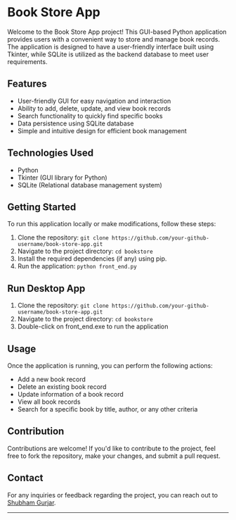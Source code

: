 # Book Store App

Welcome to the Book Store App project! This GUI-based Python application provides users with a convenient way to store and manage book records. The application is designed to have a user-friendly interface built using Tkinter, while SQLite is utilized as the backend database to meet user requirements.

## Features
- User-friendly GUI for easy navigation and interaction
- Ability to add, delete, update, and view book records
- Search functionality to quickly find specific books
- Data persistence using SQLite database
- Simple and intuitive design for efficient book management

## Technologies Used
- Python
- Tkinter (GUI library for Python)
- SQLite (Relational database management system)

## Getting Started
To run this application locally or make modifications, follow these steps:
1. Clone the repository: `git clone https://github.com/your-github-username/book-store-app.git`
2. Navigate to the project directory: `cd bookstore`
3. Install the required dependencies (if any) using pip.
4. Run the application: `python front_end.py`

## Run Desktop App
1. Clone the repository: `git clone https://github.com/your-github-username/book-store-app.git`
2. Navigate to the project directory: `cd bookstore`
3. Double-click on front_end.exe to run the application

## Usage
Once the application is running, you can perform the following actions:
- Add a new book record
- Delete an existing book record
- Update information of a book record
- View all book records
- Search for a specific book by title, author, or any other criteria

## Contribution
Contributions are welcome! If you'd like to contribute to the project, feel free to fork the repository, make your changes, and submit a pull request.

## Contact
For any inquiries or feedback regarding the project, you can reach out to [Shubham Gurjar](mailto:shubhamgurjargs@gmail.com).

---
